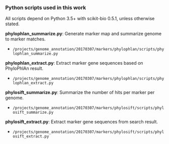 ### Python scripts used in this work

All scripts depend on Python 3.5+ with scikit-bio 0.5.1, unless otherwise stated.

**phylophlan_summarize.py**: Generate marker map and summarize genome to marker matches.
 - `/projects/genome_annotation/20170307/markers/phylophlan/scripts/phylophlan_summarize.py`

**phylophlan_extract.py**: Extract marker gene sequences based on PhyloPhlAn result.
 - `/projects/genome_annotation/20170307/markers/phylophlan/scripts/phylophlan_extract.py`

**phylosift_summarize.py**: Summarize the number of hits per marker per genome.
 - `/projects/genome_annotation/20170307/markers/phylosift/scripts/phylosift_summarize.py`

**phylosift_extract.py**: Extract marker gene sequences from search result.
 - `/projects/genome_annotation/20170307/markers/phylosift/scripts/phylosift_extract.py`
